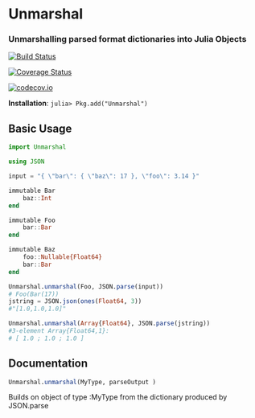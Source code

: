 # Unmarshal
### Unmarshalling parsed format dictionaries into Julia Objects

[![Build Status](https://travis-ci.org/lwabeke/Unmarshal.jl.svg?branch=master)](https://travis-ci.org/lwabeke/Unmarshal.jl)

[![Coverage Status](https://coveralls.io/repos/lwabeke/Unmarshal.jl/badge.svg?branch=master&service=github)](https://coveralls.io/github/lwabeke/Unmarshal.jl?branch=master)

[![codecov.io](http://codecov.io/github/lwabeke/Unmarshal.jl/coverage.svg?branch=master)](http://codecov.io/github/lwabeke/Unmarshal.jl?branch=master)


**Installation**: `julia> Pkg.add("Unmarshal")`


## Basic Usage

```julia
import Unmarshal

using JSON

input = "{ \"bar\": { \"baz\": 17 }, \"foo\": 3.14 }"

immutable Bar
    baz::Int
end

immutable Foo
    bar::Bar
end

immutable Baz
    foo::Nullable{Float64}
    bar::Bar
end

Unmarshal.unmarshal(Foo, JSON.parse(input))
# Foo(Bar(17))
jstring = JSON.json(ones(Float64, 3))
#"[1.0,1.0,1.0]"

Unmarshal.unmarshal(Array{Float64}, JSON.parse(jstring))
#3-element Array{Float64,1}:
# [ 1.0 ; 1.0 ; 1.0 ]
```

## Documentation

```julia
Unmarshal.unmarshal(MyType, parseOutput )
```
Builds on object of type :MyType from the dictionary produced by JSON.parse

